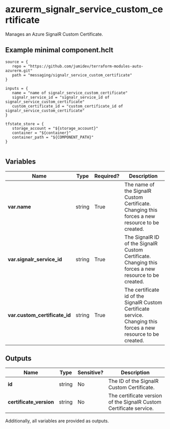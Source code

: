 # azurerm_signalr_service_custom_certificate

Manages an Azure SignalR Custom Certificate.

## Example minimal component.hclt

```hcl
source = {
   repo = "https://github.com/jumidev/terraform-modules-auto-azurerm.git" 
   path = "messaging/signalr_service_custom_certificate" 
}

inputs = {
   name = "name of signalr_service_custom_certificate" 
   signalr_service_id = "signalr_service_id of signalr_service_custom_certificate" 
   custom_certificate_id = "custom_certificate_id of signalr_service_custom_certificate" 
}

tfstate_store = {
   storage_account = "${storage_account}" 
   container = "${container}" 
   container_path = "${COMPONENT_PATH}" 
}


```

## Variables

| Name | Type | Required? |  Description |
| ---- | ---- | --------- |  ----------- |
| **var.name** | string | True | The name of the SignalR Custom Certificate. Changing this forces a new resource to be created. | 
| **var.signalr_service_id** | string | True | The SignalR ID of the SignalR Custom Certificate. Changing this forces a new resource to be created. | 
| **var.custom_certificate_id** | string | True | The certificate id of the SignalR Custom Certificate service. Changing this forces a new resource to be created. | 



## Outputs

| Name | Type | Sensitive? | Description |
| ---- | ---- | --------- | --------- |
| **id** | string | No  | The ID of the SignalR Custom Certificate. | 
| **certificate_version** | string | No  | The certificate version of the SignalR Custom Certificate service. | 

Additionally, all variables are provided as outputs.
